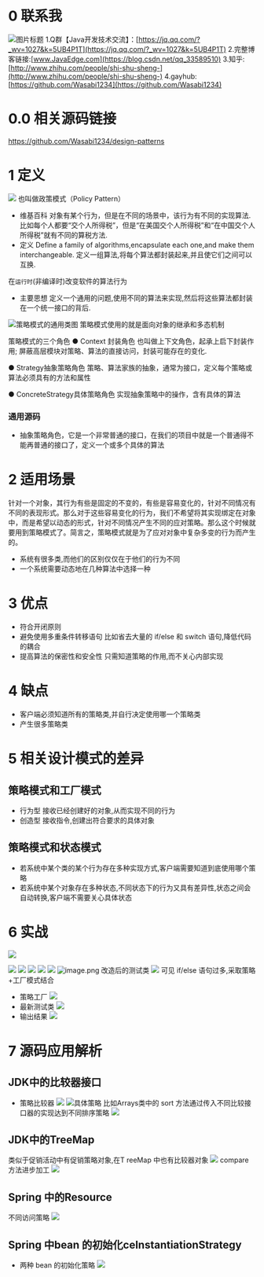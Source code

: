 # 0 联系我
![](http://upload-images.jianshu.io/upload_images/4685968-10e219418608a3d4?imageMogr2/auto-orient/strip%7CimageView2/2/w/1240 "图片标题") 
1.Q群【Java开发技术交流】：[https://jq.qq.com/?_wv=1027&k=5UB4P1T](https://jq.qq.com/?_wv=1027&k=5UB4P1T)
2.完整博客链接:[www.JavaEdge.com](https://blog.csdn.net/qq_33589510)
3.知乎:[http://www.zhihu.com/people/shi-shu-sheng-](http://www.zhihu.com/people/shi-shu-sheng-)
4.gayhub:[https://github.com/Wasabi1234](https://github.com/Wasabi1234)

# 0.0 相关源码链接
https://github.com/Wasabi1234/design-patterns

# 1 定义
![](https://upload-images.jianshu.io/upload_images/4685968-f3e6ce1684ece913.png?imageMogr2/auto-orient/strip%7CimageView2/2/w/1240)
也叫做政策模式（Policy Pattern）
- 维基百科
对象有某个行为，但是在不同的场景中，该行为有不同的实现算法.
比如每个人都要“交个人所得税”，但是“在美国交个人所得税”和“在中国交个人所得税”就有不同的算税方法.
- 定义
Define a family of algorithms,encapsulate each one,and make them interchangeable.
定义一组算法,将每个算法都封装起来,并且使它们之间可以互换.


在`运行时`(非编译时)改变软件的算法行为
- 主要思想
定义一个通用的问题,使用不同的算法来实现,然后将这些算法都封装在一个统一接口的背后.

![策略模式的通用类图](https://upload-images.jianshu.io/upload_images/4685968-ad1caf184324decf.png?imageMogr2/auto-orient/strip%7CimageView2/2/w/1240)
策略模式使用的就是面向对象的继承和多态机制

策略模式的三个角色
● Context 封装角色
也叫做上下文角色，起承上启下封装作用;
屏蔽高层模块对策略、算法的直接访问，封装可能存在的变化.

● Strategy抽象策略角色
策略、算法家族的抽象，通常为接口，定义每个策略或算法必须具有的方法和属性

● ConcreteStrategy具体策略角色
实现抽象策略中的操作，含有具体的算法

### 通用源码
- 抽象策略角色，它是一个非常普通的接口，在我们的项目中就是一个普通得不能再普通的接口了，定义一个或多个具体的算法


# 2 适用场景
针对一个对象，其行为有些是固定的不变的，有些是容易变化的，针对不同情况有不同的表现形式。那么对于这些容易变化的行为，我们不希望将其实现绑定在对象中，而是希望以动态的形式，针对不同情况产生不同的应对策略。那么这个时候就要用到策略模式了。简言之，策略模式就是为了应对对象中复杂多变的行为而产生的。

- 系统有很多类,而他们的区别仅仅在于他们的行为不同
- 一个系统需要动态地在几种算法中选择一种

# 3 优点
- 符合开闭原则
- 避免使用多重条件转移语句
比如省去大量的 if/else 和 switch 语句,降低代码的耦合
- 提高算法的保密性和安全性
只需知道策略的作用,而不关心内部实现

# 4 缺点
- 客户端必须知道所有的策略类,并自行决定使用哪一个策略类
- 产生很多策略类

# 5 相关设计模式的差异
## 策略模式和工厂模式
- 行为型
接收已经创建好的对象,从而实现不同的行为
- 创造型
接收指令,创建出符合要求的具体对象

## 策略模式和状态模式
- 若系统中某个类的某个行为存在多种实现方式,客户端需要知道到底使用哪个策略
- 若系统中某个对象存在多种状态,不同状态下的行为又具有差异性,状态之间会自动转换,客户端不需要关心具体状态

# 6 实战
![](https://upload-images.jianshu.io/upload_images/4685968-0ebc08f41e07cdca.png?imageMogr2/auto-orient/strip%7CimageView2/2/w/1240)

![](https://upload-images.jianshu.io/upload_images/4685968-98e2b70fe0d9a3f0.png?imageMogr2/auto-orient/strip%7CimageView2/2/w/1240)
![](https://upload-images.jianshu.io/upload_images/4685968-ecbce7b0043a7490.png?imageMogr2/auto-orient/strip%7CimageView2/2/w/1240)
![](https://upload-images.jianshu.io/upload_images/4685968-5dab16664b2d6639.png?imageMogr2/auto-orient/strip%7CimageView2/2/w/1240)
![](https://upload-images.jianshu.io/upload_images/4685968-57e3f0490d67cfb0.png?imageMogr2/auto-orient/strip%7CimageView2/2/w/1240)
![](https://upload-images.jianshu.io/upload_images/4685968-8a75a258378f8a69.png?imageMogr2/auto-orient/strip%7CimageView2/2/w/1240)
![image.png](https://upload-images.jianshu.io/upload_images/4685968-844075f01a9e349b.png?imageMogr2/auto-orient/strip%7CimageView2/2/w/1240)
改造后的测试类
![](https://upload-images.jianshu.io/upload_images/4685968-4991d2eaad9357c1.png?imageMogr2/auto-orient/strip%7CimageView2/2/w/1240)
可见 if/else 语句过多,采取策略+工厂模式结合
- 策略工厂
![](https://upload-images.jianshu.io/upload_images/4685968-230088ca260db256.png?imageMogr2/auto-orient/strip%7CimageView2/2/w/1240)
- 最新测试类
![](https://upload-images.jianshu.io/upload_images/4685968-acf80da4fa5ea954.png?imageMogr2/auto-orient/strip%7CimageView2/2/w/1240)
- 输出结果
![](https://upload-images.jianshu.io/upload_images/4685968-7d26033a1b39bd6a.png?imageMogr2/auto-orient/strip%7CimageView2/2/w/1240)

# 7 源码应用解析
## JDK中的比较器接口
- 策略比较器
![](https://upload-images.jianshu.io/upload_images/4685968-307666896c3d1800.png?imageMogr2/auto-orient/strip%7CimageView2/2/w/1240)
![具体策略](https://upload-images.jianshu.io/upload_images/4685968-d928dd16bea44a60.png?imageMogr2/auto-orient/strip%7CimageView2/2/w/1240)
比如Arrays类中的 sort 方法通过传入不同比较接口器的实现达到不同排序策略
![](https://upload-images.jianshu.io/upload_images/4685968-f92073712e30ce66.png?imageMogr2/auto-orient/strip%7CimageView2/2/w/1240)
## JDK中的TreeMap
类似于促销活动中有促销策略对象,在T reeMap 中也有比较器对象
![](https://upload-images.jianshu.io/upload_images/4685968-424f787da17d4876.png?imageMogr2/auto-orient/strip%7CimageView2/2/w/1240)
compare 方法进步加工
![](https://upload-images.jianshu.io/upload_images/4685968-32e02456542c1e48.png?imageMogr2/auto-orient/strip%7CimageView2/2/w/1240)
## Spring 中的Resource
不同访问策略
![](https://upload-images.jianshu.io/upload_images/4685968-66d6191177faaf2a.png?imageMogr2/auto-orient/strip%7CimageView2/2/w/1240)
## Spring 中bean 的初始化ceInstantiationStrategy
- 两种 bean 的初始化策略
![](https://upload-images.jianshu.io/upload_images/4685968-8fa5e44e491aafdc.png?imageMogr2/auto-orient/strip%7CimageView2/2/w/1240)
